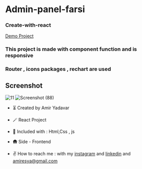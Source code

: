 # Admin-panel-farsi 

### Create-with-react


[Demo Project](https://adminpanelfa.amiryadavar.com/)

### This project is made with component function and is responsive

### Router , icons packages , rechart are used

## Screenshot 


![11](https://user-images.githubusercontent.com/110972269/210140076-1dba29b9-c4e2-486c-a9e0-45f302ca8a1e.png)
![Screenshot (88)](https://user-images.githubusercontent.com/110972269/210140060-0b09dc06-6023-4ea2-8190-65a5caa4f427.png)


- ⏳ Created by Amir Yadavar

- 🪄 React Project

- 🔧 Included with : Html,Css , js

- 🛖 Side - Frontend

- ✌️ How to reach me : with my [instagram](https://instagram.com/amir_yadavar_?igshid=YmMyMTA2M2Y=) and [linkedin](https://www.linkedin.com/in/amir-yadavar-269904242/) and amiresya@gmail.com

